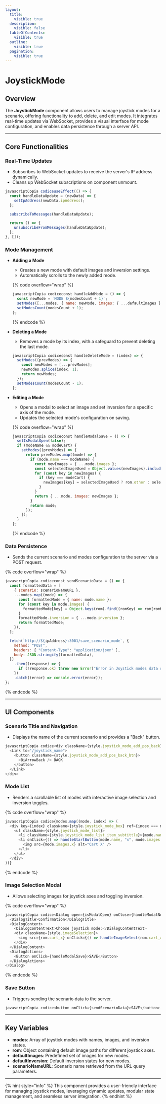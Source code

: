 ```yaml
---
layout:
  title:
    visible: true
  description:
    visible: false
  tableOfContents:
    visible: true
  outline:
    visible: true
  pagination:
    visible: true
---
```


# JoystickMode

## **Overview**

The **JoystickMode** component allows users to manage joystick modes for a scenario, offering functionality to add, delete, and edit modes. It integrates real-time updates via WebSocket, provides a visual interface for mode configuration, and enables data persistence through a server API.

***

## **Core Functionalities**

### **Real-Time Updates**

* Subscribes to WebSocket updates to receive the server's IP address dynamically.
* Cleans up WebSocket subscriptions on component unmount.

```javascript
javascriptCopia codiceuseEffect(() => {
  const handleDataUpdate = (newData) => {
    setIpAddress(newData.ipAddress);
  };

  subscribeToMessages(handleDataUpdate);

  return () => {
    unsubscribeFromMessages(handleDataUpdate);
  };
}, []);
```

### **Mode Management**

*   **Adding a Mode**

    * Creates a new mode with default images and inversion settings.
    * Automatically scrolls to the newly added mode.

    {% code overflow="wrap" %}
    ```javascript
    javascriptCopia codiceconst handleAddMode = () => {
      const newMode = `MODE ${modesCount + 1}`;
      setModes([...modes, { name: newMode, images: { ...defaultImages }, inversion: { ...defaultInversion } }]);
      setModesCount(modesCount + 1);
    };
    ```
    {% endcode %}
*   **Deleting a Mode**

    * Removes a mode by its index, with a safeguard to prevent deleting the last mode.

    ```javascript
    javascriptCopia codiceconst handleDeleteMode = (index) => {
      setModes((prevModes) => {
        const newModes = [...prevModes];
        newModes.splice(index, 1);
        return newModes;
      });
      setModesCount(modesCount - 1);
    };
    ```
*   **Editing a Mode**

    * Opens a modal to select an image and set inversion for a specific axis of the mode.
    * Updates the selected mode's configuration on saving.

    {% code overflow="wrap" %}
    ```javascript
    javascriptCopia codiceconst handleModalSave = () => {
      setIsModalOpen(false);
      if (modeName && modeCart) {
        setModes((prevModes) => {
          return prevModes.map((mode) => {
            if (mode.name === modeName) {
              const newImages = { ...mode.images };
              const selectedImageUsed = Object.values(newImages).includes(selectedImage);
              for (const key in newImages) {
                if (key === modeCart) {
                  newImages[key] = selectedImageUsed ? rom.other : selectedImage || newImages[key];
                }
              }
              return { ...mode, images: newImages };
            }
            return mode;
          });
        });
      }
    };
    ```
    {% endcode %}

### **Data Persistence**

* Sends the current scenario and modes configuration to the server via a POST request.

{% code overflow="wrap" %}
```javascript
javascriptCopia codiceconst sendScenarioData = () => {
  const formattedData = [
    { scenario: scenarioNameURL },
    ...modes.map((mode) => {
      const formattedMode = { name: mode.name };
      for (const key in mode.images) {
        formattedMode[key] = Object.keys(rom).find((romKey) => rom[romKey] === mode.images[key]) || mode.images[key];
      }
      formattedMode.inversion = { ...mode.inversion };
      return formattedMode;
    }),
  ];

  fetch(`http://${ipAddress}:3001/save_scenario_mode`, {
    method: "POST",
    headers: { "Content-Type": "application/json" },
    body: JSON.stringify(formattedData),
  })
    .then((response) => {
      if (!response.ok) throw new Error("Error in Joystick modes data sending");
    })
    .catch((error) => console.error(error));
};
```
{% endcode %}

***

## **UI Components**

### **Scenario Title and Navigation**

* Displays the name of the current scenario and provides a "Back" button.

```javascript
javascriptCopia codice<div className={style.joystick_mode_add_pos_back}>
  <Link to="/joystick_name">
    <button className={style.joystick_mode_add_pos_back_btn}>
      <BiArrowBack /> BACK
    </button>
  </Link>
</div>
```

### **Mode List**

* Renders a scrollable list of modes with interactive image selection and inversion toggles.

{% code overflow="wrap" %}
```javascript
javascriptCopia codice{modes.map((mode, index) => (
  <div key={index} className={style.joystick_mode_box} ref={index === modes.length - 1 ? lastModeRef : null}>
    <ul className={style.joystick_mode_list}>
      <li className={style.joystick_mode_list_item_subtittle}>{mode.name}</li>
      <li onClick={() => handleStartButton(mode.name, "x", mode.images.x)}>
        <img src={mode.images.x} alt="Cart X" />
      </li>
    </ul>
  </div>
))}
```
{% endcode %}

### **Image Selection Modal**

* Allows selecting images for joystick axes and toggling inversion.

{% code overflow="wrap" %}
```javascript
javascriptCopia codice<Dialog open={isModalOpen} onClose={handleModalNoClick}>
  <DialogTitle>Confirmation</DialogTitle>
  <DialogContent>
    <DialogContentText>Choose joystick mode:</DialogContentText>
    <div className={style.imageSelection}>
      <img src={rom.cart_x} onClick={() => handleImageSelect(rom.cart_x)} alt="Cart X" />
    </div>
  </DialogContent>
  <DialogActions>
    <Button onClick={handleModalSave}>SAVE</Button>
  </DialogActions>
</Dialog>
```
{% endcode %}

### **Save Button**

* Triggers sending the scenario data to the server.

```javascript
javascriptCopia codice<button onClick={sendScenarioData}>SAVE</button>
```

***

## **Key Variables**

* **modes**: Array of joystick modes with names, images, and inversion states.
* **rom**: Object containing default image paths for different joystick axes.
* **defaultImages**: Predefined set of images for new modes.
* **defaultInversion**: Default inversion states for new modes.
* **scenarioNameURL**: Scenario name retrieved from the URL query parameters.

***

{% hint style="info" %}
This component provides a user-friendly interface for managing joystick modes, leveraging dynamic updates, modular state management, and seamless server integration.
{% endhint %}
